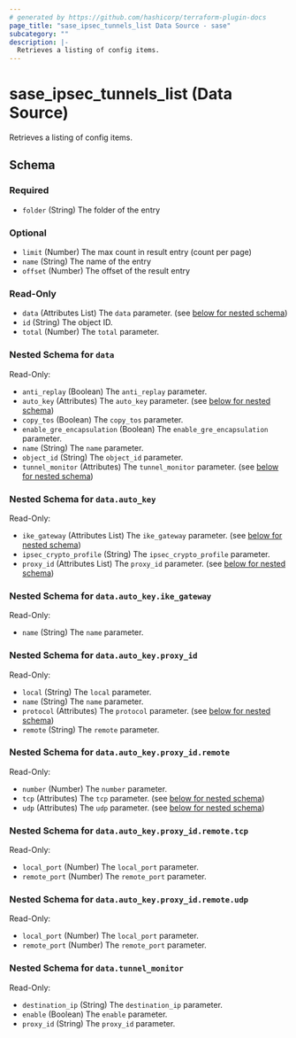 ```yaml
---
# generated by https://github.com/hashicorp/terraform-plugin-docs
page_title: "sase_ipsec_tunnels_list Data Source - sase"
subcategory: ""
description: |-
  Retrieves a listing of config items.
---
```


# sase_ipsec_tunnels_list (Data Source)

Retrieves a listing of config items.



<!-- schema generated by tfplugindocs -->
## Schema

### Required

- `folder` (String) The folder of the entry

### Optional

- `limit` (Number) The max count in result entry (count per page)
- `name` (String) The name of the entry
- `offset` (Number) The offset of the result entry

### Read-Only

- `data` (Attributes List) The `data` parameter. (see [below for nested schema](#nestedatt--data))
- `id` (String) The object ID.
- `total` (Number) The `total` parameter.

<a id="nestedatt--data"></a>
### Nested Schema for `data`

Read-Only:

- `anti_replay` (Boolean) The `anti_replay` parameter.
- `auto_key` (Attributes) The `auto_key` parameter. (see [below for nested schema](#nestedatt--data--auto_key))
- `copy_tos` (Boolean) The `copy_tos` parameter.
- `enable_gre_encapsulation` (Boolean) The `enable_gre_encapsulation` parameter.
- `name` (String) The `name` parameter.
- `object_id` (String) The `object_id` parameter.
- `tunnel_monitor` (Attributes) The `tunnel_monitor` parameter. (see [below for nested schema](#nestedatt--data--tunnel_monitor))

<a id="nestedatt--data--auto_key"></a>
### Nested Schema for `data.auto_key`

Read-Only:

- `ike_gateway` (Attributes List) The `ike_gateway` parameter. (see [below for nested schema](#nestedatt--data--auto_key--ike_gateway))
- `ipsec_crypto_profile` (String) The `ipsec_crypto_profile` parameter.
- `proxy_id` (Attributes List) The `proxy_id` parameter. (see [below for nested schema](#nestedatt--data--auto_key--proxy_id))

<a id="nestedatt--data--auto_key--ike_gateway"></a>
### Nested Schema for `data.auto_key.ike_gateway`

Read-Only:

- `name` (String) The `name` parameter.


<a id="nestedatt--data--auto_key--proxy_id"></a>
### Nested Schema for `data.auto_key.proxy_id`

Read-Only:

- `local` (String) The `local` parameter.
- `name` (String) The `name` parameter.
- `protocol` (Attributes) The `protocol` parameter. (see [below for nested schema](#nestedatt--data--auto_key--proxy_id--protocol))
- `remote` (String) The `remote` parameter.

<a id="nestedatt--data--auto_key--proxy_id--protocol"></a>
### Nested Schema for `data.auto_key.proxy_id.remote`

Read-Only:

- `number` (Number) The `number` parameter.
- `tcp` (Attributes) The `tcp` parameter. (see [below for nested schema](#nestedatt--data--auto_key--proxy_id--remote--tcp))
- `udp` (Attributes) The `udp` parameter. (see [below for nested schema](#nestedatt--data--auto_key--proxy_id--remote--udp))

<a id="nestedatt--data--auto_key--proxy_id--remote--tcp"></a>
### Nested Schema for `data.auto_key.proxy_id.remote.tcp`

Read-Only:

- `local_port` (Number) The `local_port` parameter.
- `remote_port` (Number) The `remote_port` parameter.


<a id="nestedatt--data--auto_key--proxy_id--remote--udp"></a>
### Nested Schema for `data.auto_key.proxy_id.remote.udp`

Read-Only:

- `local_port` (Number) The `local_port` parameter.
- `remote_port` (Number) The `remote_port` parameter.





<a id="nestedatt--data--tunnel_monitor"></a>
### Nested Schema for `data.tunnel_monitor`

Read-Only:

- `destination_ip` (String) The `destination_ip` parameter.
- `enable` (Boolean) The `enable` parameter.
- `proxy_id` (String) The `proxy_id` parameter.


